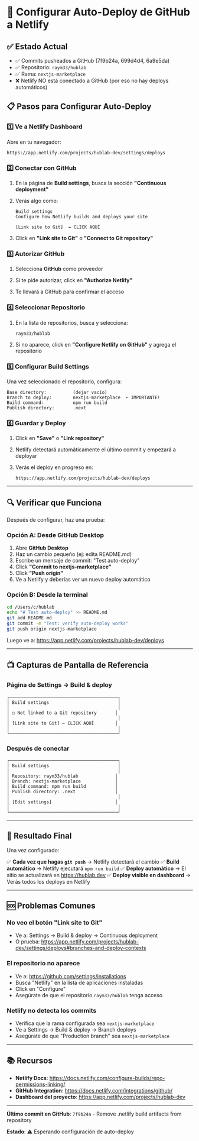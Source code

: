 # 🔄 Configurar Auto-Deploy de GitHub a Netlify

## ✅ Estado Actual

- ✅ Commits pusheados a GitHub (7f9b24a, 699d4d4, 6a9e5da)
- ✅ Repositorio: `raym33/hublab`
- ✅ Rama: `nextjs-marketplace`
- ❌ Netlify NO está conectado a GitHub (por eso no hay deploys automáticos)

## 📋 Pasos para Configurar Auto-Deploy

### 1️⃣ Ve a Netlify Dashboard

Abre en tu navegador:
```
https://app.netlify.com/projects/hublab-dev/settings/deploys
```

### 2️⃣ Conectar con GitHub

1. En la página de **Build settings**, busca la sección **"Continuous deployment"**

2. Verás algo como:
   ```
   Build settings
   Configure how Netlify builds and deploys your site

   [Link site to Git]  ← CLICK AQUÍ
   ```

3. Click en **"Link site to Git"** o **"Connect to Git repository"**

### 3️⃣ Autorizar GitHub

1. Selecciona **GitHub** como proveedor

2. Si te pide autorizar, click en **"Authorize Netlify"**

3. Te llevará a GitHub para confirmar el acceso

### 4️⃣ Seleccionar Repositorio

1. En la lista de repositorios, busca y selecciona:
   ```
   raym33/hublab
   ```

2. Si no aparece, click en **"Configure Netlify on GitHub"** y agrega el repositorio

### 5️⃣ Configurar Build Settings

Una vez seleccionado el repositorio, configura:

```
Base directory:          (dejar vacío)
Branch to deploy:        nextjs-marketplace  ← IMPORTANTE!
Build command:           npm run build
Publish directory:       .next
```

### 6️⃣ Guardar y Deploy

1. Click en **"Save"** o **"Link repository"**

2. Netlify detectará automáticamente el último commit y empezará a deployar

3. Verás el deploy en progreso en:
   ```
   https://app.netlify.com/projects/hublab-dev/deploys
   ```

---

## 🔍 Verificar que Funciona

Después de configurar, haz una prueba:

### Opción A: Desde GitHub Desktop

1. Abre **GitHub Desktop**
2. Haz un cambio pequeño (ej: edita README.md)
3. Escribe un mensaje de commit: "Test auto-deploy"
4. Click **"Commit to nextjs-marketplace"**
5. Click **"Push origin"**
6. Ve a Netlify y deberías ver un nuevo deploy automático

### Opción B: Desde la terminal

```bash
cd /Users/c/hublab
echo "# Test auto-deploy" >> README.md
git add README.md
git commit -m "Test: verify auto-deploy works"
git push origin nextjs-marketplace
```

Luego ve a: https://app.netlify.com/projects/hublab-dev/deploys

---

## 📺 Capturas de Pantalla de Referencia

### Página de Settings → Build & deploy
```
┌─────────────────────────────────────────┐
│ Build settings                          │
│                                         │
│ ○ Not linked to a Git repository       │
│                                         │
│ [Link site to Git] ← CLICK AQUÍ        │
│                                         │
└─────────────────────────────────────────┘
```

### Después de conectar
```
┌─────────────────────────────────────────┐
│ Build settings                          │
│                                         │
│ Repository: raym33/hublab              │
│ Branch: nextjs-marketplace             │
│ Build command: npm run build           │
│ Publish directory: .next               │
│                                         │
│ [Edit settings]                        │
│                                         │
└─────────────────────────────────────────┘
```

---

## 🎯 Resultado Final

Una vez configurado:

✅ **Cada vez que hagas `git push`** → Netlify detectará el cambio
✅ **Build automático** → Netlify ejecutará `npm run build`
✅ **Deploy automático** → El sitio se actualizará en https://hublab.dev
✅ **Deploy visible en dashboard** → Verás todos los deploys en Netlify

---

## 🆘 Problemas Comunes

### No veo el botón "Link site to Git"

- Ve a: Settings → Build & deploy → Continuous deployment
- O prueba: https://app.netlify.com/projects/hublab-dev/settings/deploys#branches-and-deploy-contexts

### El repositorio no aparece

- Ve a: https://github.com/settings/installations
- Busca "Netlify" en la lista de aplicaciones instaladas
- Click en "Configure"
- Asegúrate de que el repositorio `raym33/hublab` tenga acceso

### Netlify no detecta los commits

- Verifica que la rama configurada sea `nextjs-marketplace`
- Ve a Settings → Build & deploy → Branch deploys
- Asegúrate de que "Production branch" sea `nextjs-marketplace`

---

## 📚 Recursos

- **Netlify Docs**: https://docs.netlify.com/configure-builds/repo-permissions-linking/
- **GitHub Integration**: https://docs.netlify.com/integrations/github/
- **Dashboard del proyecto**: https://app.netlify.com/projects/hublab-dev

---

**Último commit en GitHub**: `7f9b24a` - Remove .netlify build artifacts from repository

**Estado**: ⚠️ Esperando configuración de auto-deploy
